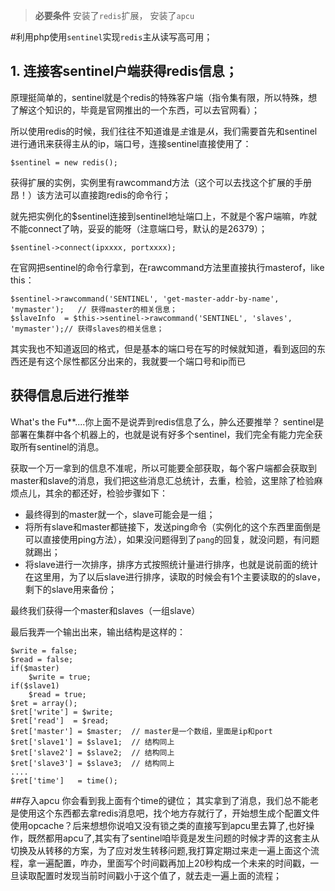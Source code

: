 >**必要条件**
>安装了`redis`扩展，
>安装了`apcu`

#利用php使用`sentinel`实现`redis`主从读写高可用；

## 1. 连接客sentinel户端获得redis信息；

原理挺简单的，sentinel就是个redis的特殊客户端（指令集有限，所以特殊，想了解这个知识的，毕竟是官网推出的一个东西，可以去官网看）；

所以使用redis的时候，我们往往不知道谁是*主*谁是*从*，我们需要首先和sentinel进行通讯来获得主从的ip，端口号，连接sentinel直接使用了：

`$sentinel = new redis();`

获得扩展的实例，实例里有rawcommand方法（这个可以去找这个扩展的手册昂！）该方法可以直接跑redis的命令行；

就先把实例化的$sentinel连接到sentinel地址端口上，不就是个客户端嘛，咋就不能connect了呐，妥妥的能呀（注意端口号，默认的是26379）；

`$sentinel->connect(ipxxxx, portxxxx);`

在官网把sentinel的命令行拿到，在rawcommand方法里直接执行masterof，like this：

```
$sentinel->rawcommand('SENTINEL', 'get-master-addr-by-name', 'mymaster');   // 获得master的相关信息；
$slaveInfo  = $this->sentinel->rawcommand('SENTINEL', 'slaves', 'mymaster');// 获得slaves的相关信息；

```
其实我也不知道返回的格式，但是基本的端口号在写的时候就知道，看到返回的东西还是有这个尿性都区分出来的，我就要一个端口号和ip而已

## 获得信息后进行推举
What's the Fu\*\*....你上面不是说弄到redis信息了么，肿么还要推举？
sentinel是部署在集群中各个机器上的，也就是说有好多个sentinel，我们完全有能力完全获取所有sentinel的消息。

获取一个万一拿到的信息不准呢，所以可能要全部获取，每个客户端都会获取到master和slave的消息，我们把这些消息汇总统计，去重，检验，这里除了检验麻烦点儿，其余的都还好，检验步骤如下：

 - 最终得到的master就一个，slave可能会是一组；
 - 将所有slave和master都链接下，发送ping命令（实例化的这个东西里面倒是可以直接使用ping方法），如果没问题得到了`pang`的回复，就没问题，有问题就踢出；
 - 将slave进行一次排序，排序方式按照统计量进行排序，也就是说前面的统计在这里用，为了以后slave进行排序，读取的时候会有1个主要读取的的slave，剩下的slave用来备份；

最终我们获得一个master和slaves（一组slave）

最后我弄一个输出出来，输出结构是这样的：

```
$write = false;
$read = false;
if($master)
	$write = true;
if($slave1)
	$read = true;
$ret = array();
$ret['write'] = $write;
$ret['read']  = $read;
$ret['master'] = $master;  // master是一个数组，里面是ip和port
$ret['slave1'] = $slave1;  // 结构同上
$ret['slave2'] = $slave2;  // 结构同上
$ret['slave3'] = $slave3;  // 结构同上
....
$ret['time']   = time();
```
##存入apcu
你会看到我上面有个time的键位；
其实拿到了消息，我们总不能老是使用这个东西都去拿redis消息吧，找个地方存就行了，开始想生成个配置文件使用opcache？后来想想你说咱又没有锁之类的直接写到apcu里去算了,也好操作，既然都用apcu了,其实有了sentinel咱毕竟是发生问题的时候才弄的这套主从切换及从转移的方案，为了应对发生转移问题,我打算定期过来走一遍上面这个流程，拿一遍配置，咋办，里面写个时间戳再加上20秒构成一个未来的时间戳，一旦读取配置时发现当前时间戳小于这个值了，就去走一遍上面的流程；
